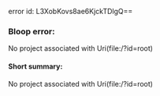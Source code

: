 error id: L3XobKovs8ae6KjckTDlgQ==
### Bloop error:

No project associated with Uri(file:<WORKSPACE>/?id=root)
#### Short summary: 

No project associated with Uri(file:<WORKSPACE>/?id=root)